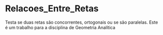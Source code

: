 # Relacoes_Entre_Retas
Testa se duas retas são concorrentes, ortogonais ou se são paralelas.
Este é um trabalho para a disciplina de Geometria Analítica
